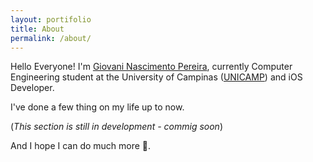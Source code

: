```yaml
---
layout: portifolio
title: About
permalink: /about/
---
```


Hello Everyone!
I'm [Giovani Nascimento Pereira](fb.com/giovaninppc), currently Computer Engineering student at the University of Campinas ([UNICAMP](http://www.unicamp.br/)) and iOS Developer.

I've done a few thing on my life up to now.

(*This section is still in development - commig soon*)

And I hope I can do much more
🐠.
